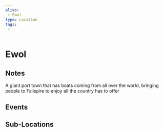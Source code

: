 ```yaml
---
alias: 
 - Ewol
type: Location
tags: 
 - 
---
```


# Ewol

## Notes
A giant port town that has boats coming from all over the world, bringing people to Fallspire to enjoy all the country has to offer

## Events


## Sub-Locations

